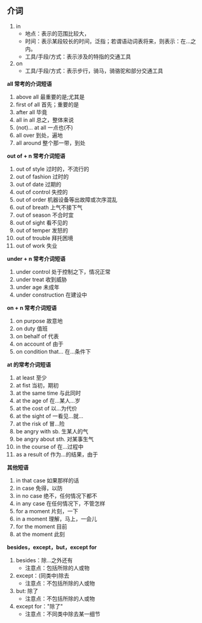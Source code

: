 ## 介词

1. in
   - 地点：表示的范围比较大，
   - 时间：表示某段较长的时间，泛指；若谓语动词表将来，则表示：在...之内。
   - 工具/手段/方式：表示涉及的特指的交通工具
2. on
   - 工具/手段/方式：表示步行，骑马，骑骆驼和部分交通工具

**all 常考的介词短语**

1. above all 最重要的是;尤其是
2. first of all 首先；重要的是
3. after all 毕竟
4. all in all 总之，整体来说
5. (not)... at all 一点也(不)
6. all over 到处，遍地
7. all around 整个那一带，到处

**out of + n 常考介词短语**

1. out of style 过时的，不流行的
2. out of fashion 过时的
3. out of date 过期的
4. out of control 失控的
5. out of order 机器设备等出故障或次序混乱
6. out of breath 上气不接下气
7. out of season 不合时宜
8. out of sight 看不见的
9. out of temper 发怒的
10. out of trouble 拜托困境
11. out of work 失业

**under + n 常考介词短语**

1. under control 处于控制之下，情况正常
2. under treat 收到威胁
3. under age 未成年
4. under construction 在建设中

**on + n 常考介词短语**

1. on purpose 故意地
2. on duty 值班
3. on behalf of 代表
4. on account of 由于
5. on condition that... 在...条件下

**at 的常考介词短语**

1. at least 至少
2. at fist 当初，期初
3. at the same time 与此同时
4. at the age of 在...某人...岁
5. at the cost of 以...为代价
6. at the sight of 一看见...就...
7. at the risk of 冒...险
8. be angry with sb. 生某人的气
9. be angry about sth. 对某事生气
10. in the course of 在...过程中
11. as a result of 作为...的结果，由于

**其他短语**

1. in that case 如果那样的话
2. in case 免得，以防
3. in no case 绝不，任何情况下都不
4. in any case 在任何情况下，不管怎样
5. for a moment 片刻，一下
6. in a moment 理解，马上，一会儿
7. for the moment 目前
8. at the moment 此刻

**besides，except，but，except for**

1. besides：除...之外还有
   - 注意点：包括所除的人或物
2. except：(同类中)除去
   - 注意点：不包括所除的人或物
3. but: 除了
   - 注意点：不包括所除的人或物
4. except for："除了"
   - 注意点：不同类中除去某一细节
